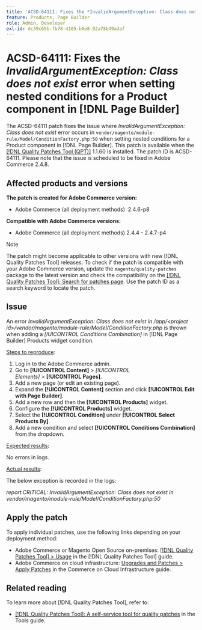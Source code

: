 ```yaml
---
title: 'ACSD-64111: Fixes the *InvalidArgumentException: Class does not exist* error when setting nested conditions for a Product component in [!DNL Page Builder]'
feature: Products, Page Builder
role: Admin, Developer
exl-id: dc39c65b-fb78-4105-b0e8-92a78b49adaf
---
```

# ACSD-64111: Fixes the *InvalidArgumentException: Class does not exist* error when setting nested conditions for a Product component in [!DNL Page Builder]

The ACSD-64111 patch fixes the issue where *InvalidArgumentException: Class does not exist* error occurs in `vendor/magento/module-rule/Model/ConditionFactory.php:50` when setting nested conditions for a Product component in [!DNL Page Builder]. This patch is available when the [[!DNL Quality Patches Tool (QPT)]](/help/tools/quality-patches-tool/quality-patches-tool-to-self-serve-quality-patches.md) 1.1.60 is installed. The patch ID is ACSD-64111. Please note that the issue is scheduled to be fixed in Adobe Commerce 2.4.8.

## Affected products and versions

**The patch is created for Adobe Commerce version:**

* Adobe Commerce (all deployment methods)  2.4.6-p8

**Compatible with Adobe Commerce versions:**

* Adobe Commerce (all deployment methods) 2.4.4 - 2.4.7-p4

>[!NOTE]
>
>The patch might become applicable to other versions with new [!DNL Quality Patches Tool] releases. To check if the patch is compatible with your Adobe Commerce version, update the `magento/quality-patches` package to the latest version and check the compatibility on the [[!DNL Quality Patches Tool]: Search for patches page](https://experienceleague.adobe.com/tools/commerce-quality-patches/index.html?lang=zh-Hans). Use the patch ID as a search keyword to locate the patch.

## Issue

An error *InvalidArgumentException: Class does not exist in /app/&lt;project id\>/vendor/magento/module-rule/Model/ConditionFactory.php* is thrown when adding a *[!UICONTROL Conditions Combination]* in [!DNL Page Builder] Products widget condition.

<u>Steps to reproduce</u>:

1. Log in to the Adobe Commerce admin.
1. Go to **[!UICONTROL Content]** > *[!UICONTROL Elements]* > **[!UICONTROL Pages]**.
1. Add a new page (or edit an existing page).
1. Expand the **[!UICONTROL Content]** section and click **[!UICONTROL Edit with Page Builder]**.
1. Add a new row and then the **[!UICONTROL Products]** widget.
1. Configure the **[!UICONTROL Products]** widget.
1. Select the **[!UICONTROL Condition]** under **[!UICONTROL Select Products By]**.
1. Add a new condition and select **[!UICONTROL Conditions Combination]** from the dropdown.

<u>Expected results</u>:

No errors in logs.

<u>Actual results</u>:

The below exception is recorded in the logs:

*report.CRITICAL: InvalidArgumentException: Class does not exist in vendor/magento/module-rule/Model/ConditionFactory.php:50*

## Apply the patch

To apply individual patches, use the following links depending on your deployment method:

* Adobe Commerce or Magento Open Source on-premises: [[!DNL Quality Patches Tool] > Usage](/help/tools/quality-patches-tool/usage.md) in the [!DNL Quality Patches Tool] guide.
* Adobe Commerce on cloud infrastructure: [Upgrades and Patches > Apply Patches](https://experienceleague.adobe.com/docs/commerce-cloud-service/user-guide/develop/upgrade/apply-patches.html?lang=zh-Hans) in the Commerce on Cloud Infrastructure guide.


## Related reading

To learn more about [!DNL Quality Patches Tool], refer to:

* [[!DNL Quality Patches Tool]: A self-service tool for quality patches](/help/tools/quality-patches-tool/quality-patches-tool-to-self-serve-quality-patches.md) in the Tools guide.
